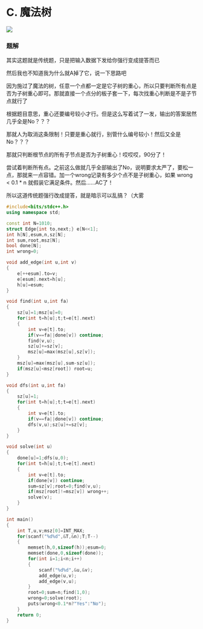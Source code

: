 # C. 魔法树

![](http://www.ebola.pro/images/20181010C.png)

### 题解

其实这题就是传统题，只是把输入数据下发给你强行变成提答而已

然后我也不知道我为什么就A掉了它，说一下思路吧

因为施过了魔法的树，任意一个点都一定是它子树的重心，所以只要判断所有点是否为子树重心即可。那就直接一个点分的板子套一下，每次找重心判断是不是子节点就行了

根据题目意思，重心还要编号较小才行。但是这么写着试了一发，输出的答案居然几乎全是No？？？

那就人为取消这条限制！只要是重心就行，别管什么编号较小！然后又全是No？？？

那就只判断根节点的所有子节点是否为子树重心！哎哎哎，90分了！

尝试着判断所有点。之前这么做就几乎全部输出了No，说明要求太严了，要松一点，那就来一点容错。加一个wrong记录有多少个点不是子树重心，如果 wrong < 0.1 \* n 就假装它满足条件。然后……AC了！

所以这道传统题强行改成提答，就是暗示可以乱搞？（大雾

```cpp
#include<bits/stdc++.h>
using namespace std;

const int N=1010;
struct Edge{int to,next;} e[N<<1];
int h[N],esum,n,sz[N];
int sum,root,msz[N];
bool done[N];
int wrong=0;

void add_edge(int u,int v)
{
    e[++esum].to=v;
    e[esum].next=h[u];
    h[u]=esum;
}

void find(int u,int fa)
{
    sz[u]=1;msz[u]=0;
    for(int t=h[u];t;t=e[t].next)
    {
        int v=e[t].to;
        if(v==fa||done[v]) continue;
        find(v,u);
        sz[u]+=sz[v];
        msz[u]=max(msz[u],sz[v]);
    }
    msz[u]=max(msz[u],sum-sz[u]);
    if(msz[u]<msz[root]) root=u;
}

void dfs(int u,int fa)
{
    sz[u]=1;
    for(int t=h[u];t;t=e[t].next)
    {
        int v=e[t].to;
        if(v==fa||done[v]) continue;
        dfs(v,u);sz[u]+=sz[v];
    }
}

void solve(int u)
{
    done[u]=1;dfs(u,0);
    for(int t=h[u];t;t=e[t].next)
    {
        int v=e[t].to;
        if(done[v]) continue;
        sum=sz[v];root=0;find(v,u);
        if(msz[root]!=msz[v]) wrong++;
        solve(v);
    }
}

int main()
{
    int T,u,v;msz[0]=INT_MAX;
    for(scanf("%d%d",&T,&n);T;T--)
    {
        memset(h,0,sizeof(h));esum=0;
        memset(done,0,sizeof(done));
        for(int i=1;i<n;i++)
        {
            scanf("%d%d",&u,&v);
            add_edge(u,v);
            add_edge(v,u);
        }
        root=0;sum=n;find(1,0);
        wrong=0;solve(root);
        puts(wrong<0.1*n?"Yes":"No");
    }
    return 0;
}
```

